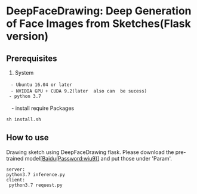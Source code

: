 # DeepFaceDrawing: Deep Generation of Face Images from Sketches(Flask version)
## Prerequisites

1. System
  ```
　- Ubuntu 16.04 or later
　- NVIDIA GPU + CUDA 9.2(later  also can  be sucess)
   - python 3.7
  ```
　- install require Packages
  ```
  sh install.sh
  ```
## How to use

Drawing sketch using DeepFaceDrawing flask. Please download the pre-trained model<a href="https://pan.baidu.com/s/1f1S9t4T5X5J0CDZ7AqTfMg 
" target="_blank">[Baidu(Password:wiu9)]</a> and put those under 'Param'.

  ```
  server:
  python3.7 inference.py
  client:
   python3.7 request.py
  ```


